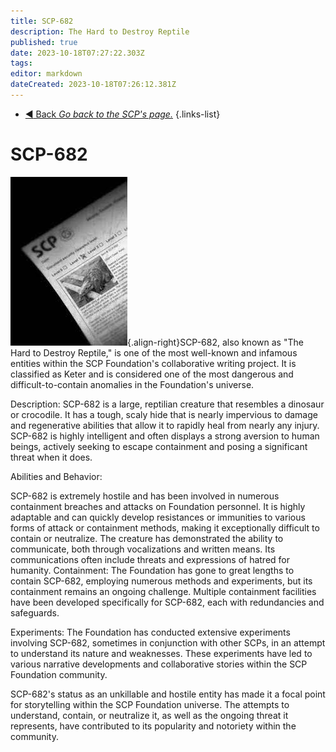 ```yaml
---
title: SCP-682
description: The Hard to Destroy Reptile
published: true
date: 2023-10-18T07:27:22.303Z
tags: 
editor: markdown
dateCreated: 2023-10-18T07:26:12.381Z
---
```


- [:arrow_backward: Back *Go back to the SCP's page.*](/en/game/scps#scps)
{.links-list}
# SCP-682
![682.jpg](/images/roles/682.jpg){.align-right}SCP-682, also known as "The Hard to Destroy Reptile," is one of the most well-known and infamous entities within the SCP Foundation's collaborative writing project. It is classified as Keter and is considered one of the most dangerous and difficult-to-contain anomalies in the Foundation's universe.

Description:
SCP-682 is a large, reptilian creature that resembles a dinosaur or crocodile. It has a tough, scaly hide that is nearly impervious to damage and regenerative abilities that allow it to rapidly heal from nearly any injury. SCP-682 is highly intelligent and often displays a strong aversion to human beings, actively seeking to escape containment and posing a significant threat when it does.

Abilities and Behavior:

SCP-682 is extremely hostile and has been involved in numerous containment breaches and attacks on Foundation personnel.
It is highly adaptable and can quickly develop resistances or immunities to various forms of attack or containment methods, making it exceptionally difficult to contain or neutralize.
The creature has demonstrated the ability to communicate, both through vocalizations and written means. Its communications often include threats and expressions of hatred for humanity.
Containment:
The Foundation has gone to great lengths to contain SCP-682, employing numerous methods and experiments, but its containment remains an ongoing challenge. Multiple containment facilities have been developed specifically for SCP-682, each with redundancies and safeguards.

Experiments:
The Foundation has conducted extensive experiments involving SCP-682, sometimes in conjunction with other SCPs, in an attempt to understand its nature and weaknesses. These experiments have led to various narrative developments and collaborative stories within the SCP Foundation community.

SCP-682's status as an unkillable and hostile entity has made it a focal point for storytelling within the SCP Foundation universe. The attempts to understand, contain, or neutralize it, as well as the ongoing threat it represents, have contributed to its popularity and notoriety within the community.